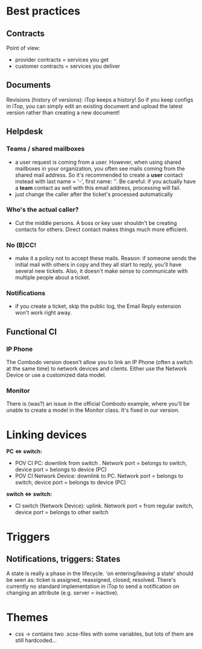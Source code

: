 
# Best practices


## Contracts

Point of view:
* provider contracts = services you get
* customer contracts = services you deliver



## Documents

Revisions (history of versions):
iTop keeps a history! So if you keep configs in iTop, you can simply edit an existing document and upload the latest version rather than creating a new document! 


## Helpdesk

### Teams / shared mailboxes
* a user request is coming from a user. However, when using shared mailboxes in your organization, you often see mails coming from the shared mail address. So it's recommended to create a **user** contact instead with last name = '-', first name: '<team>'. Be careful: if you actually have a **team** contact as well with this email address, processing will fail.
* just change the caller after the ticket's processed automatically

### Who's the actual caller?
* Cut the middle persons. A boss or key user shouldn't be creating contacts for others. Direct contact makes things much more efficient.

### No (B)CC!
* make it a policy not to accept these mails. Reason: if someone sends the initial mail with others in copy and they all start to reply, you'll have several new tickets. Also, it doesn't make sense to communicate with multiple people about a ticket.

### Notifications
* if you create a ticket, skip the public log, the Email Reply extension won't work right away.


## Functional CI

### IP Phone
The Combodo version doesn't allow you to link an IP Phone (often a switch at the same time) to network devices and clients. Either use the Network Device or use a customized data model.

### Monitor
There is (was?) an issue in the official Combodo example, where you'll be unable to create a model in the Monitor class. It's fixed in our version.


# Linking devices

**PC <=> switch:**
* POV CI PC: downlink from switch . Network port = belongs to switch, device port = belongs to device (PC)
* POV CI Network Device: downlink to PC. Network port = belongs to switch, device port = belongs to device (PC)

**switch <=> switch:**
* CI switch (Network Device): uplink. Network port = from regular switch, device port = belongs to other switch



# Triggers
## Notifications, triggers: States
A state is really a phase in the lifecycle. 'on entering/leaving a state' should be seen as: ticket is assigned, reassigned, closed, resolved. There's currently no standard implementation in iTop to send a notification on changing an attribute (e.g. server = inactive).


# Themes
* css -> contains two .scss-files with some variables, but lots of them are still hardcoded...
